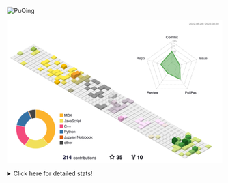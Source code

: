![PuQing](https://user-images.githubusercontent.com/27223114/171565019-9a56fae6-b08b-421f-99db-7e830da42371.png)

![](./profile-3d-contrib/profile-season-animate.svg)

<details>
<summary>Click here for detailed stats!</summary>

<!--START_SECTION:waka-->
![Lines of code](https://img.shields.io/badge/From%20Hello%20World%20I%27ve%20Written-778.4%20thousand%20lines%20of%20code-blue)

**🐱 My GitHub Data** 

> 📦 255.2 kB Used in GitHub's Storage 
 > 
> 🏆 160 Contributions in the Year 2023
 > 
> 🚫 Not Opted to Hire
 > 
> 📜 30 Public Repositories 
 > 
> 🔑 27 Private Repositories 
 > 
**I'm an Early 🐤** 

```text
🌞 Morning                359 commits         ███░░░░░░░░░░░░░░░░░░░░░░   13.38 % 
🌆 Daytime                1302 commits        ████████████░░░░░░░░░░░░░   48.51 % 
🌃 Evening                253 commits         ██░░░░░░░░░░░░░░░░░░░░░░░   09.43 % 
🌙 Night                  770 commits         ███████░░░░░░░░░░░░░░░░░░   28.69 % 
```


📊 **This Week I Spent My Time On** 

```text
💬 Programming Languages: 
Markdown                 9 hrs 51 mins       ██████████████████████░░░   87.56 % 
Python                   53 mins             ██░░░░░░░░░░░░░░░░░░░░░░░   07.85 % 
XML                      14 mins             █░░░░░░░░░░░░░░░░░░░░░░░░   02.11 % 
TypeScript               13 mins             ░░░░░░░░░░░░░░░░░░░░░░░░░   01.93 % 
MySQL                    1 min               ░░░░░░░░░░░░░░░░░░░░░░░░░   00.23 % 

🔥 Editors: 
Obsidian                 9 hrs 47 mins       ██████████████████████░░░   86.98 % 
VS Code                  1 hr 27 mins        ███░░░░░░░░░░░░░░░░░░░░░░   13.02 % 

💻 Operating System: 
Windows                  11 hrs 15 mins      █████████████████████████   100.00 % 
```


<!--END_SECTION:waka-->
</details>
